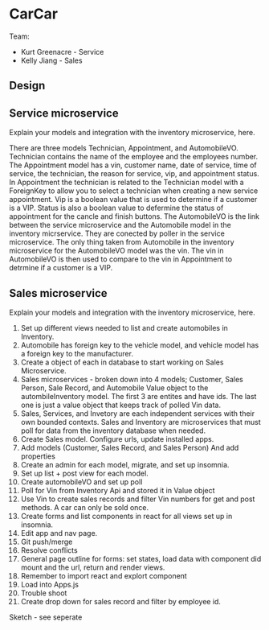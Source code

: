 # CarCar

Team:

* Kurt Greenacre - Service
* Kelly Jiang - Sales

## Design


## Service microservice

Explain your models and integration with the inventory
microservice, here.

There are three models Technician, Appointment, and AutomobileVO. Technician contains the name of the employee and the employees number. 
The Appointment model has a vin, customer name, date of service, time of service, the technician, the reason for service, vip, and appointment status. In Appointment the technician is related to the Technician model with a ForeignKey to allow you to select a technician when creating a new service appointment. Vip is a boolean value that is used to determine if a customer is a VIP. Status is also a boolean value to defermine the status of appointment for the cancle and finish buttons.
The AutomobileVO is the link between the service microservice and the Automobile model in the inventory micrservice. They are conected by poller in the service microservice. The only thing taken from Automobile in the inventory microservice for the AutomobileVO model was the vin. The vin in AutomobileVO is then used to compare to the vin in Appointment to detrmine if a customer is a VIP.

## Sales microservice

Explain your models and integration with the inventory
microservice, here.

1. Set up different views needed to list and create automobiles in Inventory.
2. Automobile has foreign key to the vehicle model, and vehicle model has a foreign key to the manufacturer. 
3. Create a object of each in database to start working on Sales Microservice.
4. Sales microservices - broken down into 4 models; Customer, Sales Person, Sale Record, and Automobile Value object to the autombileInventory model. The first 3 are entites and have ids. The last one is just a value object that keeps track of polled Vin data.  
5. Sales, Services, and Invetory are each independent services with their own bounded contexts. Sales and Inventory are microservices that must poll for data from the inventory database when needed.  
6. Create Sales model. Configure urls, update installed apps. 
7. Add models (Customer, Sales Record, and Sales Person) And add properties
8. Create an admin for each model, migrate, and set up insomnia. 
9. Set up list + post view for each model. 
10. Create automobileVO and set up poll
11. Poll for Vin from Inventory Api and stored it in Value object 
12. Use Vin to create sales records and filter Vin numbers for get and post methods. A car can only be sold once. 
13. Create forms and list components in react for all views set up in insomnia.
14. Edit app and nav page. 
15. Git push/merge 
16. Resolve conflicts
17. General page outline for forms: set states, load data with component did mount and the url, return and render views.
18. Remember to import react and explort component
19. Load into Apps.js
20. Trouble shoot
21. Create drop down for sales record and filter by employee id. 

Sketch - see seperate



